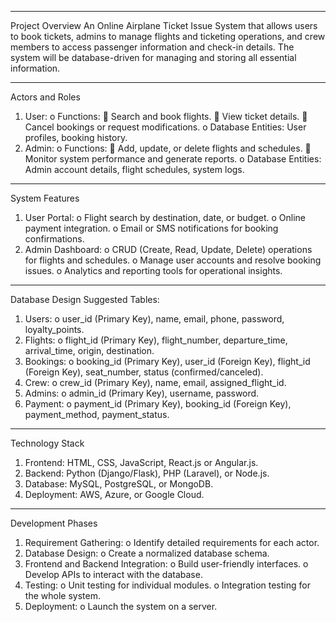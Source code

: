 ________________________________________
Project Overview
An Online Airplane Ticket Issue System that allows users to book tickets, admins to manage flights and ticketing operations, and crew members to access passenger information and check-in details. The system will be database-driven for managing and storing all essential information.
________________________________________
Actors and Roles
1.	User:
o	Functions:
	Search and book flights.
	View ticket details.
	Cancel bookings or request modifications.
o	Database Entities: User profiles, booking history.
2.	Admin:
o	Functions:
	Add, update, or delete flights and schedules.
	Monitor system performance and generate reports.
o	Database Entities: Admin account details, flight schedules, system logs.
________________________________________
System Features
1.	User Portal:
o	Flight search by destination, date, or budget.
o	Online payment integration.
o	Email or SMS notifications for booking confirmations.
2.	Admin Dashboard:
o	CRUD (Create, Read, Update, Delete) operations for flights and schedules.
o	Manage user accounts and resolve booking issues.
o	Analytics and reporting tools for operational insights.
________________________________________
Database Design
Suggested Tables:
1.	Users:
o	user_id (Primary Key), name, email, phone, password, loyalty_points.
2.	Flights:
o	flight_id (Primary Key), flight_number, departure_time, arrival_time, origin, destination.
3.	Bookings:
o	booking_id (Primary Key), user_id (Foreign Key), flight_id (Foreign Key), seat_number, status (confirmed/canceled).
4.	Crew:
o	crew_id (Primary Key), name, email, assigned_flight_id.
5.	Admins:
o	admin_id (Primary Key), username, password.
6.	Payment:
o	payment_id (Primary Key), booking_id (Foreign Key), payment_method, payment_status.
________________________________________
Technology Stack
1.	Frontend: HTML, CSS, JavaScript, React.js or Angular.js.
2.	Backend: Python (Django/Flask), PHP (Laravel), or Node.js.
3.	Database: MySQL, PostgreSQL, or MongoDB.
4.	Deployment: AWS, Azure, or Google Cloud.
________________________________________
Development Phases
1.	Requirement Gathering:
o	Identify detailed requirements for each actor.
2.	Database Design:
o	Create a normalized database schema.
3.	Frontend and Backend Integration:
o	Build user-friendly interfaces.
o	Develop APIs to interact with the database.
4.	Testing:
o	Unit testing for individual modules.
o	Integration testing for the whole system.
5.	Deployment:
o	Launch the system on a server.

